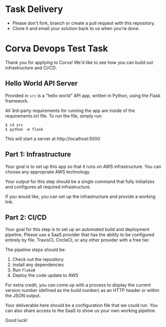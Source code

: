 # Task Delivery
* Please don't fork, branch or create a pull request with this repository. 
* Clone it and email your solution back to us when you're done.

# Corva Devops Test Task

Thank you for applying to Corva! We'd like to see how you can build out infrastructure and CI/CD.

## Hello World API Server
Provided in `src` is a "hello world" API app, written in Python, using the Flask framework.

All 3rd-party requirements for running the app are inside of the requirements.txt file. To run the file, simply run:

```
$ cd src
$ python -m flask
```

This will start a server at http://localhost:5000

## Part 1: Infrastructure
Your goal is to set up this app so that it runs on AWS infrastructure. You can choose any appropriate AWS technology.

Your output for this step should be a single command that fully initializes and configures all required infrastructure.

If you would like, you can set up the infrastructure and provide a working link.

## Part 2: CI/CD
Your goal for this step is to set up an automated build and deployment pipeline. Please use a SaaS provider that has
the ability to be configured entirely by file. TravisCI, CircleCI, or any other provider with a free tier.

The pipeline steps should be:

1. Check out the repository
2. Install any dependencies
3. Run `flake8`
4. Deploy the code update to AWS

For extra credit, you can come up with a process to display the current version number (defined as the build number)
as an HTTP header or within the JSON output.

Your deliverable here should be a configuration file that we could run. You can also share access to the SaaS to show us
your own working pipeline.

Good luck!
